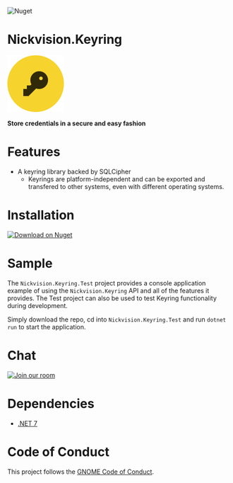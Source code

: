 ![Nuget](https://img.shields.io/nuget/v/Nickvision.Keyring)

# Nickvision.Keyring

<img width='128' height='128' alt='Logo' src='Nickvision.Keyring/Resources/logo-r.svg'/>

 **Store credentials in a secure and easy fashion**

# Features
- A keyring library backed by SQLCipher
    - Keyrings are platform-independent and can be exported and transfered to other systems, even with different operating systems. 

# Installation
<a href='https://www.nuget.org/packages/Nickvision.Keyring/'><img width='140' alt='Download on Nuget' src='https://www.nuget.org/Content/gallery/img/logo-header.svg'/></a>

# Sample
The `Nickvision.Keyring.Test` project provides a console application example of using the `Nickvision.Keyring` API and all of the features it provides. The Test project can also be used to test Keyring functionality during development.

Simply download the repo, cd into `Nickvision.Keyring.Test` and run `dotnet run` to start the application.

# Chat
<a href='https://matrix.to/#/#nickvision:matrix.org'><img width='140' alt='Join our room' src='https://user-images.githubusercontent.com/17648453/196094077-c896527d-af6d-4b43-a5d8-e34a00ffd8f6.png'/></a>

# Dependencies
- [.NET 7](https://dotnet.microsoft.com/en-us/)

# Code of Conduct

This project follows the [GNOME Code of Conduct](https://wiki.gnome.org/Foundation/CodeOfConduct).
